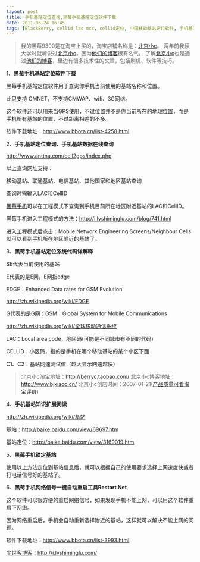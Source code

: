 ```yaml
---
layout: post
title: 手机基站定位查询,黑莓手机基站定位软件下载
date: 2011-06-24 16:45
tags: [BlackBerry, cellid lac mcc, cellid定位, 中国移动基站定位软件, 手机基站定位系统, 电脑网络]
---
```

<blockquote>我的黑莓9300是在淘宝上买的，淘宝店铺名称是：<a href="http://s.click.taobao.com/t_8?e=7HZ5x%2BOzcdM6%2B123jH3djNpi5A%3D%3D&amp;p=mm_14830273_0_0" target="_blank">北京小c</a>。
两年前我读大学时就听说过<a href="http://s.click.taobao.com/t_8?e=7HZ5x%2BOzcdM6%2B123jH3djNpi5A%3D%3D&amp;p=mm_14830273_0_0" target="_blank">北京小c</a>，因为<a href="http://www.bjxiaoc.cn/" target="_blank">他们的博客</a>很有名气。
了解<a href="http://s.click.taobao.com/t_8?e=7HZ5x%2BOzcdM6%2B123jH3djNpi5A%3D%3D&amp;p=mm_14830273_0_0" target="_blank">北京小c</a>也是通过<a href="http://www.bjxiaoc.cn/" target="_blank">他们的博客</a>，里边有很多技术性的文章，包括刷机、软件等技巧。</blockquote>
1、<strong>黑莓手机基站定位软件下载</strong>

黑莓手机基站定位软件用于查询你手机当前使用的基站名称和位置。

此只支持 CMNET，不支持CMWAP、wifi、3G网络。

这个软件还可以用来当GPS使用，不过位置并不是你当前所在的地理位置，而是手机所有基站的位置，不过距离相差的不多。

软件下载地址：<a href="http://www.bbota.cn/list-4258.html" target="_blank">http://www.bbota.cn/list-4258.html</a>

2、<strong>手机基站定位查询、手机基站数据在线查询</strong>

<a href="http://www.anttna.com/cell2gps/index.php" target="_blank">http://www.anttna.com/cell2gps/index.php</a>

以上查询网址支持：

移动基站、联通基站、电信基站、其他国家和地区基站查询

查询时需输入LAC和CellID

<a href="http://i.lvshiminglu.com/tag/%e9%bb%91%e8%8e%939300" target="_blank">黑莓手机</a>可以在工程模式下查询到手机目前所在地区附近基站的LAC和CellID。

黑莓手机进入工程模式的方法：<a href="http://i.lvshiminglu.com/blog/741.html" target="_blank">http://i.lvshiminglu.com/blog/741.html</a>

进入工程模式后点击：Mobile Network Engineering Screens/Neighbour Cells就可以看到手机所在地区附近的基站了。

3、<strong>黑莓手机基站定位系统代码详解释</strong>

SE代表当前使用的基站

E代表的是E网，E网指edge

EDGE：Enhanced Data rates for GSM Evolution

<a href="http://zh.wikipedia.org/wiki/EDGE" target="_blank">http://zh.wikipedia.org/wiki/EDGE</a>

G代表的是G网：GSM：Global System for Mobile Communications

http://zh.wikipedia.org/wiki/全球移动通信系统

LAC：Local area code，地区码(可能是不同城市有不同的代码)

CELLID：小区码，指的是手机在哪个移动基站的某个小区下面

C1、C2：基站网速测试值（越大显示网速越快）
<blockquote>北京小c淘宝地址：<a href="http://s.click.taobao.com/t_8?e=7HZ5x%2BOzcdM6%2B123jH3djNpi5A%3D%3D&amp;p=mm_14830273_0_0" target="_blank">http://berryc.taobao.com/</a>
北京小c博客地址：<a href="http://www.bjxiaoc.cn/" target="_blank">http://www.bjxiaoc.cn/</a>
北京小c创店时间：2007-01-21(<a href="http://rate.taobao.com/user-rate-607a8ba2c534d08fc86a189e0cde1635.htm" target="_blank">产品质量可看淘宝评价</a>)</blockquote>


4、<strong>手机基站知识扩展阅读</strong>

<a href="http://zh.wikipedia.org/wiki/基站" target="_blank">http://zh.wikipedia.org/wiki/基站</a>

基站：<a href="http://baike.baidu.com/view/69697.htm" target="_blank">http://baike.baidu.com/view/69697.htm</a>

基站定位：<a href="http://baike.baidu.com/view/3169019.htm" target="_blank">http://baike.baidu.com/view/3169019.htm</a>

5、<strong>黑莓手机锁定基站</strong>

使用以上方法定位到基站信息后，就可以根据自己的使用要求选择上网速度快或者打电话信号好的基站了。

6、<strong>黑莓手机网络信号一键自动重启工具Restart Net</strong>

这个软件可以很方便的重启网络信号，如果发现手机不能上网，可以用这个软件重启下网络。

因为网络重启后，手机会自动重新选择附近的基站，这样就可以解决不能上网的问题。

软件下载地址：<a href="http://www.bbota.cn/list-3993.html" target="_blank">http://www.bbota.cn/list-3993.html</a>

<a href="http://i.lvshiminglu.com/">尘世客博客</a>：<a href="http://i.lvshiminglu.com/">http://i.lvshiminglu.com/</a>

